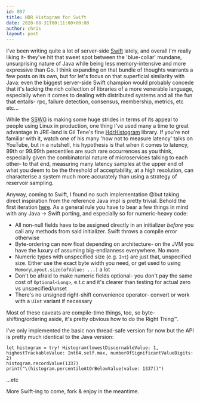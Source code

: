 ```yaml
---
id: 897
title: HDR Histogram for Swift
date: 2020-08-31T00:11:00+00:00
author: chris
layout: post
---
```


I've been writing quite a lot of server-side [Swift](https://swift.org) lately, and overall I'm really liking it- they've hit that sweet spot between the 'blue-collar' mundane, unsurprising nature of Java while being less memory-intensive and more expressive than Go. I think expanding on that bundle of thoughts warrants a few posts on its own, but for let's focus on that superficial similarity with Java: even the biggest server-side Swift champion would probably concede that it's lacking the rich collection of libraries of a more venerable language, especially when it comes to dealing with distributed systems and all the fun that entails- rpc, failure detection, consensus, membership, metrics, etc etc...

While the [SSWG](https://swift.org/server/) is making some huge strides in terms of its appeal to people using Linux in production, one thing I've used many a time to great advantage in JRE-land is Gil Tene's fine [HdrHistogram](http://hdrhistogram.org) library. If you're not familiar with it, watch one of his many 'how not to measure latency' talks on YouTube, but in a nutshell, his hypothesis is that when it comes to latency, 99th or 99.99th percentiles are such rare occurrences as you think, especially given the combinatorial nature of microservices talking to each other- to that end, measuring many latency samples at the upper end of what you deem to be the threshold of acceptability, at a high resolution, can characterise a system much more accurately than using a strategy of reservoir sampling.

Anyway, coming to Swift, I found no such implementation 😞but taking direct inspiration from the reference Java impl is pretty trivial. Behold the first iteration [here](https://github.com/tuplestream/HdrHistogram). As a general rule you have to bear a few things in mind with any Java -> Swift porting, and especially so for numeric-heavy code:

* All non-null fields have to be assigned directly in an initializer _before_ you call any methods from said initializer. Swift throws a compile error otherwise
* Byte-ordering can now float depending on architecture- on the JVM you have the luxury of assuming big-endianness everywhere. No more.
* Numeric types with unspecified size (e.g. `Int`) are just that, unspecified size. Either use the exact byte width you need, or get used to using `MemoryLayout.size(ofValue: ...)` a lot
* Don't be afraid to make numeric fields optional- you don't pay the same cost of `Optional<Long>`, e.t.c and it's clearer than testing for actual zero vs unspecified/unset
* There's no unsigned right-shift convenience operator- convert or work with a `UInt` variant if necessary

Most of these caveats are compile-time things, too, so byte-shifting/ordering aside, it's pretty obvious how to do the Right Thing™.

I've only implemented the basic non thread-safe version for now but the API is pretty much identical to the Java version:

```
let histogram = try! Histogram(lowestDiscernableValue: 1, highestTrackableValue: Int64.self.max, numberOfSignificantValueDigits: 2)
histogram.recordValue(1337)
print("\(histogram.percentileAtOrBelowValue(value: 1337))")
```

...etc

More Swift-ing to come, fork & enjoy in the meantime.